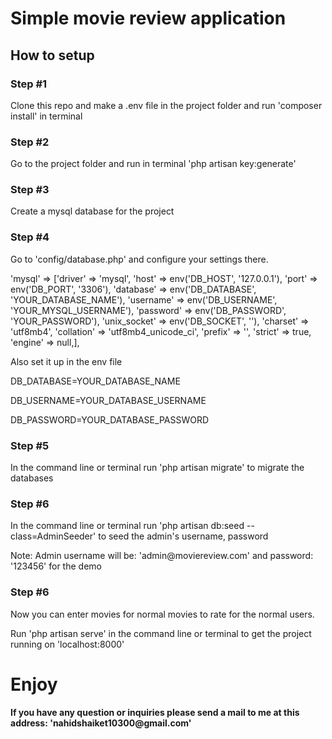 <h1>Simple movie review application</h1>
<h2>How to setup</h2>
<h3>Step #1</h3>
<p>Clone this repo and make a .env file in the project folder and run 'composer install' in terminal</p>
<h3>Step #2</h3>
<p>Go to the project folder and run in terminal 'php artisan key:generate'</p>
<h3>Step #3</h3>
<p>Create a mysql database for the project</p>
<h3>Step #4</h3>
<p>Go to 'config/database.php' and configure your settings there.</p>
<p>'mysql' => ['driver' => 'mysql',
               'host' => env('DB_HOST', '127.0.0.1'),
               'port' => env('DB_PORT', '3306'),
               'database' => env('DB_DATABASE', 'YOUR_DATABASE_NAME'),
               'username' => env('DB_USERNAME', 'YOUR_MYSQL_USERNAME'),
               'password' => env('DB_PASSWORD', 'YOUR_PASSWORD'),
               'unix_socket' => env('DB_SOCKET', ''),
               'charset' => 'utf8mb4',
               'collation' => 'utf8mb4_unicode_ci',
               'prefix' => '',
               'strict' => true,
               'engine' => null,],</p>
<p>Also set it up in the env file</p>
<p>DB_DATABASE=YOUR_DATABASE_NAME</p>
<p>DB_USERNAME=YOUR_DATABASE_USERNAME</p>
<p>DB_PASSWORD=YOUR_DATABASE_PASSWORD</p>
<h3>Step #5</h3>
<p>In the command line or terminal run 'php artisan migrate' to migrate the databases</p>
<h3>Step #6</h3>
<p>In the command line or terminal run 'php artisan db:seed --class=AdminSeeder' to seed the admin's username, password</p>
<p>Note: Admin username will be: 'admin@moviereview.com' and password: '123456' for the demo</p>
<h3>Step #6</h3>
<p>Now you can enter movies for normal movies to rate for the normal users.</p>
<p>Run 'php artisan serve' in the command line or terminal to get the project running on 'localhost:8000'</p>

<h1>Enjoy</h1>

<h4>If you have any question or inquiries please send a mail to me at this address: 'nahidshaiket10300@gmail.com'</h4>
